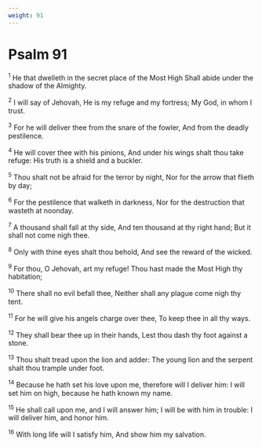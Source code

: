 ```yaml
---
weight: 91
---
```


# Psalm 91

<sup>1</sup> He that dwelleth in the secret place of the Most High Shall abide under the shadow of the Almighty. 

<sup>2</sup> I will say of Jehovah, He is my refuge and my fortress; My God, in whom I trust. 

<sup>3</sup> For he will deliver thee from the snare of the fowler, And from the deadly pestilence. 

<sup>4</sup> He will cover thee with his pinions, And under his wings shalt thou take refuge: His truth is a shield and a buckler. 

<sup>5</sup> Thou shalt not be afraid for the terror by night, Nor for the arrow that flieth by day; 

<sup>6</sup> For the pestilence that walketh in darkness, Nor for the destruction that wasteth at noonday. 

<sup>7</sup> A thousand shall fall at thy side, And ten thousand at thy right hand; But it shall not come nigh thee. 

<sup>8</sup> Only with thine eyes shalt thou behold, And see the reward of the wicked. 

<sup>9</sup> For thou, O Jehovah, art my refuge! Thou hast made the Most High thy habitation; 

<sup>10</sup> There shall no evil befall thee, Neither shall any plague come nigh thy tent. 

<sup>11</sup> For he will give his angels charge over thee, To keep thee in all thy ways. 

<sup>12</sup> They shall bear thee up in their hands, Lest thou dash thy foot against a stone. 

<sup>13</sup> Thou shalt tread upon the lion and adder: The young lion and the serpent shalt thou trample under foot. 

<sup>14</sup> Because he hath set his love upon me, therefore will I deliver him: I will set him on high, because he hath known my name. 

<sup>15</sup> He shall call upon me, and I will answer him; I will be with him in trouble: I will deliver him, and honor him. 

<sup>16</sup> With long life will I satisfy him, And show him my salvation. 


